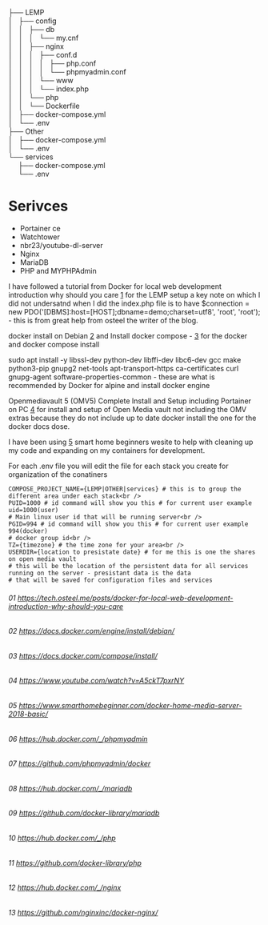 ├── LEMP <br />
│   ├── config <br />
│   │   ├── db <br />
│   │   │   └── my.cnf <br />
│   │   ├── nginx <br />
│   │   │   ├── conf.d <br />
│   │   │   │   ├── php.conf <br />
│   │   │   │   └── phpmyadmin.conf <br />
│   │   │   └── www <br />
│   │   │       └── index.php <br />
│   │   └── php <br />
│   │       └── Dockerfile <br />
│   ├── docker-compose.yml <br />
│   └── .env <br />
├── Other <br />
│   ├── docker-compose.yml <br />
│   └── .env <br />
└── services <br />
     ├── docker-compose.yml <br />
     └── .env <br />

# Serivces
- Portainer ce
- Watchtower
- nbr23/youtube-dl-server
- Nginx
- MariaDB
- PHP and MYPHPAdmin

I have followed a tutorial from Docker for local web development introduction why should you care <a href="https://github.com/jackfusion/server/blob/master/README.md#01-httpstechosteelmepostsdocker-for-local-web-development-introduction-why-should-you-care">1</a> for the LEMP setup a key note on which I did not undersatnd when I did the index.php file is to have $connection = new PDO('[DBMS]:host=[HOST];dbname=demo;charset=utf8', 'root', 'root'); - this is from great help from osteel the writer of the blog.

docker install on Debian <a href="https://github.com/jackfusion/server/blob/master/README.md#02-httpsdocsdockercomengineinstalldebian">2</a> and Install docker compose - <a href="https://github.com/jackfusion/server/blob/master/README.md#03-httpsdocsdockercomcomposeinstall">3</a> for the docker and docker compose install

sudo apt install -y libssl-dev python-dev libffi-dev libc6-dev gcc make python3-pip gnupg2 net-tools apt-transport-https ca-certificates curl gnupg-agent software-properties-common - these are what is recommended by Docker for alpine and install docker engine

Openmediavault 5 (OMV5) Complete Install and Setup including Portainer on PC <a href="https://github.com/jackfusion/server/blob/master/README.md#04-httpswwwyoutubecomwatchva5ckt7pxrny">4</a> for install and setup of Open Media vault not including the OMV extras because they do not include up to date docker install the one for the docker docs dose.


I have been using <a href="https://github.com/jackfusion/server/blob/master/README.md#05-httpswwwsmarthomebeginnercomdocker-home-media-server-2018-basic">5</a> smart home beginners wesite to help with cleaning up my code and expanding on my containers for development.

For each .env file you will edit the file for each stack you create for organization of the conatiners<br />
```
COMPOSE_PROJECT_NAME={LEMP|OTHER|services} # this is to group the different area under each stack<br />
PUID=1000 # id command will show you this # for current user example uid=1000(user)
# Main linux user id that will be running server<br />
PGID=994 # id command will show you this # for current user example 994(docker)
# docker group id<br />
TZ={timezone} # the time zone for your area<br />
USERDIR={location to presistate date} # for me this is one the shares on open media vault
# this will be the location of the persistent data for all services running on the server - presistant data is the data 
# that will be saved for configuration files and services
```
###### 01 https://tech.osteel.me/posts/docker-for-local-web-development-introduction-why-should-you-care
###### 02 https://docs.docker.com/engine/install/debian/
###### 03 https://docs.docker.com/compose/install/
###### 04 https://www.youtube.com/watch?v=A5ckT7pxrNY
###### 05 https://www.smarthomebeginner.com/docker-home-media-server-2018-basic/
###### 06 https://hub.docker.com/_/phpmyadmin
###### 07 https://github.com/phpmyadmin/docker
###### 08 https://hub.docker.com/_/mariadb
###### 09 https://github.com/docker-library/mariadb
###### 10 https://hub.docker.com/_/php
###### 11 https://github.com/docker-library/php
###### 12 https://hub.docker.com/_/nginx
###### 13 https://github.com/nginxinc/docker-nginx/

